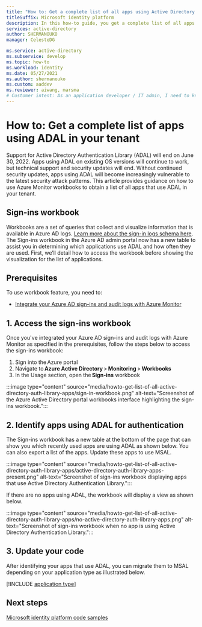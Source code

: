 ```yaml
---
title: "How to: Get a complete list of all apps using Active Directory Authentication Library (ADAL) in your tenant | Azure"
titleSuffix: Microsoft identity platform
description: In this how-to guide, you get a complete list of all apps that are using ADAL in your tenant.
services: active-directory
author: SHERMANOUKO
manager: CelesteDG

ms.service: active-directory
ms.subservice: develop
ms.topic: how-to 
ms.workload: identity
ms.date: 05/27/2021
ms.author: shermanouko
ms.custom: aaddev
ms.reviewer: aiwang, marsma
# Customer intent: As an application developer / IT admin, I need to know / identify which of my apps are using ADAL.
---
```


# How to: Get a complete list of apps using ADAL in your tenant

Support for Active Directory Authentication Library (ADAL) will end on June 30, 2022. Apps using ADAL on existing OS versions will continue to work, but technical support and security updates will end. Without continued security updates, apps using ADAL will become increasingly vulnerable to the latest security attack patterns. This article provides guidance on how to use Azure Monitor workbooks to obtain a list of all apps that use ADAL in your tenant.

## Sign-ins workbook

Workbooks are a set of queries that collect and visualize information that is available in Azure AD logs. [Learn more about the sign-in logs schema here](../reports-monitoring/reference-azure-monitor-sign-ins-log-schema.md). The Sign-ins workbook in the Azure AD admin portal now has a new table to assist you in determining which applications use ADAL and how often they are used. First, we’ll detail how to access the workbook before showing the visualization for the list of applications.

## Prerequisites

To use workbook feature, you need to:

-  [Integrate your Azure AD sign-ins and audit logs with Azure Monitor](../reports-monitoring/howto-integrate-activity-logs-with-log-analytics.md)


## 1. Access the sign-ins workbook

Once you've integrated your Azure AD sign-ins and audit logs with Azure Monitor as specified in the prerequisites, follow the steps below to access the sign-ins workbook:

   1. Sign into the Azure portal 
   1. Navigate to **Azure Active Directory** > **Monitoring** > **Workbooks** 
   1. In the Usage section, open the **Sign-ins** workbook 

   :::image type="content" source="media/howto-get-list-of-all-active-directory-auth-library-apps/sign-in-workbook.png" alt-text="Screenshot of the Azure Active Directory portal workbooks interface highlighting the sign-ins workbook.":::

## 2. Identify apps using ADAL for authentication

The Sign-ins workbook has a new table at the bottom of the page that can show you which recently used apps are using ADAL as shown below. You can also export a list of the apps. Update these apps to use MSAL.
    
:::image type="content" source="media/howto-get-list-of-all-active-directory-auth-library-apps/active-directory-auth-library-apps-present.png" alt-text="Screenshot of sign-ins workbook displaying apps that use Active Directory Authentication Library.":::
    
If there are no apps using ADAL, the workbook will display a view as shown below. 
    
:::image type="content" source="media/howto-get-list-of-all-active-directory-auth-library-apps/no-active-directory-auth-library-apps.png" alt-text="Screenshot of sign-ins workbook when no app is using Active Directory Authentication Library.":::

## 3. Update your code

After identifying your apps that use ADAL, you can migrate them to MSAL depending on your application type as illustrated below.

[!INCLUDE [application type](includes/adal-msal-migration.md)]

    
## Next steps

[Microsoft identity platform code samples](sample-v2-code.md)
